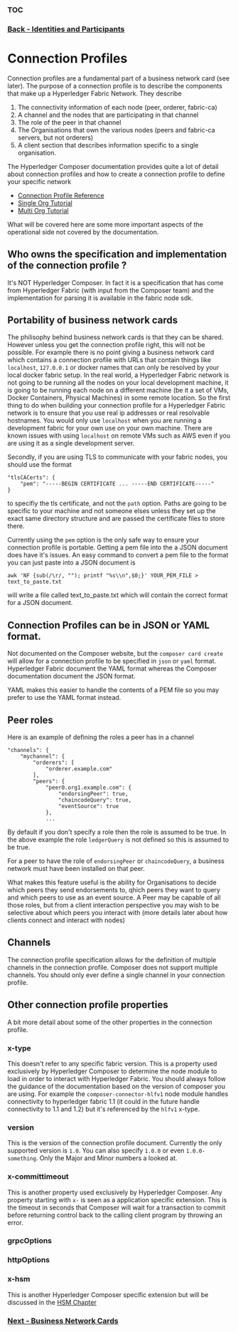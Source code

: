 ### [TOC](./TOC.md)
### [Back - Identities and Participants](./idsandparts.md)

# Connection Profiles
Connection profiles are a fundamental part of a business network card (see later). The purpose of a connection profile is to describe the components that make up a Hyperledger Fabric Network. They describe

1. The connectivity information of each node (peer, orderer, fabric-ca)
2. A channel and the nodes that are participating in that channel
3. The role of the peer in that channel
4. The Organisations that own the various nodes (peers and fabric-ca servers, but not orderers)
5. A client section that describes information specific to a single organisation.

The Hyperledger Composer documentation provides quite a lot of detail about connection profiles and how to create a connection profile to define your specific network 

- [Connection Profile Reference](https://hyperledger.github.io/composer/latest/reference/connectionprofile)
- [Single Org Tutorial](https://hyperledger.github.io/composer/latest/tutorials/deploy-to-fabric-single-org)
- [Multi Org Tutorial](https://hyperledger.github.io/composer/latest/tutorials/deploy-to-fabric-multi-org)

What will be covered here are some more important aspects of the operational side not covered by the documentation.

## Who owns the specification and implementation of the connection profile ?
It's NOT Hyperledger Composer. In fact it is a specification that has come from Hyperledger Fabric (with input from the Composer team) and the implementation for parsing it is available in the fabric node sdk.

## Portability of business network cards
The philisophy behind business network cards is that they can be shared. However unless you get the connection profile right, this will not be possible. For example there is no point giving a business network card which contains a connection profile with URLs that contain things like `localhost`, `127.0.0.1` or docker names that can only be resolved by your local docker fabric setup. In the real world, a Hyperledger Fabric network is not going to be running all the nodes on your local development machine, it is going to be running each node on a different machine (be it a set of VMs, Docker Containers, Physical Machines) in some remote location. So the first thing to do when building your connection profile for a Hyperledger Fabric network is to ensure that you use real ip addresses or real resolvable hostnames. You would only use `localhost` when you are running a development fabric for your own use on your own machine. There are known issues with using `localhost` on remote VMs such as AWS even if you are using it as a single development server.

Secondly, if you are using TLS to communicate with your fabric nodes, you should use the format

```
"tlsCACerts": {
    "pem": "-----BEGIN CERTIFICATE ... -----END CERTIFICATE-----"
}
```  

to specifiy the tls certificate, and not the `path` option. Paths are going to be specific to your machine and not someone elses unless they set up the exact same directory structure and are passed the certificate files to store there. 

Currently using the `pem` option is the only safe way to ensure your connection profile is portable. Getting a pem file into the a JSON document does have it's issues. An easy command to convert a pem file to the format you can just paste into a JSON document is

```
awk 'NF {sub(/\r/, ""); printf "%s\\n",$0;}' YOUR_PEM_FILE > text_to_paste.txt
```

will write a file called text_to_paste.txt which will contain the correct format for a JSON document.

## Connection Profiles can be in JSON or YAML format.
Not documented on the Composer website, but the `composer card create` will allow for a connection profile to be specified in `json` or `yaml` format. Hyperledger Fabric document the YAML format whereas the Composer documentation document the JSON format. 

YAML makes this easier to handle the contents of a PEM file so you may prefer to use the YAML format instead.

## Peer roles
Here is an example of defining the roles a peer has in a channel

```
"channels": {
    "mychannel": {
        "orderers": [
            "orderer.example.com"
        ],
        "peers": {
            "peer0.org1.example.com": {
                "endorsingPeer": true,
                "chaincodeQuery": true,
                "eventSource": true
            },
            ...
```

By default if you don't specify a role then the role is assumed to be true. In the above example the role `ledgerQuery` is not defined so this is assumed to be true.

For a peer to have the role of `endorsingPeer` or `chaincodeQuery`, a business network must have been installed on that peer.

What makes this feature useful is the ability for Organisations to decide which peers they send endorsements to, qhich peers they want to query and which peers to use as an event source. A Peer may be capable of all those roles, but from a client interaction perspective you may wish to be selective about which peers you interact with (more details later about how clients connect and interact with nodes)

## Channels
The connection profile specification allows for the definition of multiple channels in the connection profile. Composer does not support multiple channels. You should only ever define a single channel in your connection profile.

## Other connection profile properties

A bit more detail about some of the other properties in the connection profile. 

### x-type
This doesn't refer to any specific fabric version. This is a property used exclusively by Hyperledger Composer to determine the node module to load in order to interact with Hyperledger Fabric. You should always follow the guidance of the documentation based on the version of composer you are using. For example the `composer-connector-hlfv1` node module handles connectivity to hyperledger fabric 1.1 (it could in the future handle connectivity to 1.1 and 1.2) but it's referenced by the `hlfv1` x-type.

### version
This is the version of the connection profile document. Currently the only supported version is `1.0`. You can also specify `1.0.0` or even `1.0.0-something`. Only the Major and Minor numbers a looked at.

### x-committimeout
This is another property used exclusively by Hyperledger Composer. Any property starting with `x-` is seen as a application specific extension. This is the timeout in seconds that Composer will wait for a transaction to commit before returning control back to the calling client program by throwing an error.

### grpcOptions

### httpOptions

### x-hsm
This is another Hyperledger Composer specific extension but will be discussed in the [HSM Chapter](./hsm.md)

### [Next - Business Network Cards](./busnetcards.md)

